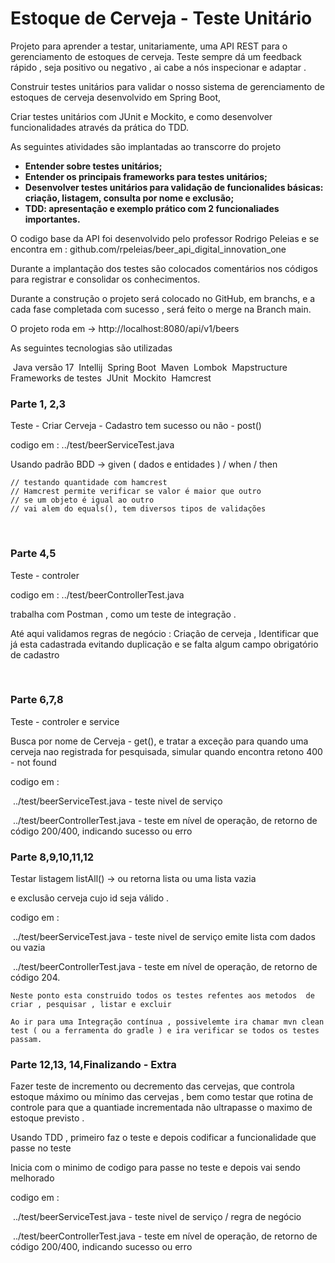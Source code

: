 # Estoque de Cerveja - Teste Unitário



Projeto para aprender a testar, unitariamente, uma API REST para o gerenciamento de estoques de cerveja. Teste sempre dá um feedback rápido , seja positivo ou negativo , ai cabe a nós inspecionar e adaptar . 

Construir testes unitários para validar o nosso sistema de gerenciamento de estoques de cerveja desenvolvido em Spring Boot, 

Criar testes unitários com JUnit e Mockito, e  como desenvolver funcionalidades através da prática do TDD.

As seguintes atividades são implantadas ao transcorre do projeto 

- **Entender sobre testes unitários;**
- **Entender os principais frameworks para testes unitários;**
- **Desenvolver testes unitários para validação de funcionalides básicas: criação, listagem, consulta por nome e exclusão;**
- **TDD: apresentação e exemplo prático com 2 funcionaliades importantes.**

O codigo base da API foi desenvolvido pelo professor Rodrigo Peleias e se encontra em : github.com/rpeleias/beer_api_digital_innovation_one

Durante a implantação dos testes são colocados comentários nos códigos para registrar e consolidar os conhecimentos. 

Durante a construção o projeto será colocado no GitHub, em branchs, e a cada fase completada com sucesso , será feito o merge na Branch  main. 

O projeto roda em -> http://localhost:8080/api/v1/beers

As seguintes tecnologias  são utilizadas 

​	Java versão 17
​			Intellij
​			Spring Boot
​			Maven
​			Lombok
​			Mapstructure
​			Frameworks de testes
​				JUnit
​				Mockito
​				Hamcrest



### **Parte 1, 2**,3  

Teste - Criar Cerveja - Cadastro tem sucesso ou não - post()

codigo em : 		../test/beerServiceTest.java

Usando padrão BDD ->  given ( dados e entidades )  /   when    /    then 

```
// testando quantidade com hamcrest
// Hamcrest permite verificar se valor é maior que outro
// se um objeto é igual ao outro
// vai alem do equals(), tem diversos tipos de validações 
```

​	

### Parte 4,5  

Teste - controler 

codigo em : 		../test/beerControllerTest.java

trabalha com Postman , como um teste de integração .

Até aqui validamos regras de negócio : Criação de cerveja , Identificar que já esta cadastrada evitando duplicação e se falta algum campo obrigatório de cadastro 



​	

### Parte 6,7,8  

Teste - controler e service 

Busca por nome de Cerveja - get(), e tratar a exceção para quando uma cerveja nao registrada for pesquisada, simular quando encontra retono 400 - not found 

codigo em : 		

​		../test/beerServiceTest.java - teste nivel de serviço 

​		../test/beerControllerTest.java - teste em nível de operação, de retorno de código 200/400, indicando sucesso ou erro 



### **Parte 8**,9,10,11,12   

Testar listagem listAll() -> ou retorna lista ou uma lista vazia 

e exclusão cerveja cujo id seja válido .

codigo em : 		

​		../test/beerServiceTest.java - teste nivel de serviço emite lista com dados ou vazia

​		../test/beerControllerTest.java - teste em nível de operação, de retorno de código 204. 



```
Neste ponto esta construido todos os testes refentes aos metodos  de criar , pesquisar , listar e excluir 

Ao ir para uma Integração contínua , possivelemte ira chamar mvn clean test ( ou a ferramenta do gradle ) e ira verificar se todos os testes passam. 
```



### Parte 12,13, 14,Finalizando  - Extra    

Fazer teste de incremento ou decremento das cervejas, que controla estoque máximo ou mínimo das cervejas , bem como testar que rotina de controle para que a quantiade incrementada não ultrapasse o maximo de estoque previsto . 

Usando TDD , primeiro faz o teste e depois  codificar a funcionalidade que passe no teste

Inicia com o minimo de codigo para passe no teste e depois vai sendo melhorado

codigo em : 	

​		../test/beerServiceTest.java - teste nivel de serviço / regra de negócio 

​		../test/beerControllerTest.java - teste em nível de operação, de retorno de código 200/400, indicando sucesso ou erro 
